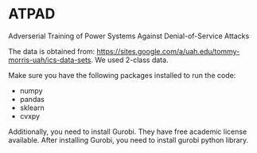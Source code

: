 # ATPAD
Adverserial Training of Power Systems Against Denial-of-Service Attacks

The data is obtained from:
https://sites.google.com/a/uah.edu/tommy-morris-uah/ics-data-sets.
We used 2-class data.

Make sure you have the following packages installed to run the code:
- numpy
- pandas
- sklearn
- cvxpy


Additionally, you need to install Gurobi. They have free academic license available.
After installing Gurobi, you need to install gurobi python library.
